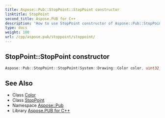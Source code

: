 ```yaml
---
title: Aspose::Pub::StopPoint::StopPoint constructor
linktitle: StopPoint
second_title: Aspose.PUB for C++
description: 'How to use StopPoint constructor of Aspose::Pub::StopPoint class in C++.'
type: docs
weight: 100
url: /cpp/aspose.pub/stoppoint/stoppoint/
---
```

## StopPoint::StopPoint constructor




```cpp
Aspose::Pub::StopPoint::StopPoint(System::Drawing::Color color, uint32_t offset, double opacity)
```

## See Also

* Class [Color](../../../system.drawing/color/)
* Class [StopPoint](../)
* Namespace [Aspose::Pub](../../)
* Library [Aspose.PUB for C++](../../../)
